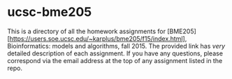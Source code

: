 # ucsc-bme205
This is a directory of all the homework assignments for [BME205][https://users.soe.ucsc.edu/~karplus/bme205/f15/index.html], Bioinformatics: models and algorithms, fall 2015. The provided link has *very* detailed description of each assignment.  If you have any questions, please correspond via the email address at the top of any assignment listed in the repo.
